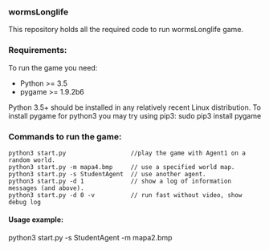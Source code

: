 ### wormsLonglife
This repository holds all the required code to run wormsLonglife game.

### Requirements:

To run the game you need:

* Python >= 3.5
* pygame >= 1.9.2b6

Python 3.5+ should be installed in any relatively recent Linux distribution.
To install pygame for python3 you may try using pip3:
    sudo pip3 install pygame


### Commands to run the game:
```
python3 start.py                  //play the game with Agent1 on a random world.
python3 start.py -m mapa4.bmp     // use a specified world map.
python3 start.py -s StudentAgent  // use another agent.
python3 start.py -d 1             // show a log of information messages (and above).
python3 start.py -d 0 -v          // run fast without video, show debug log
```

#### Usage example:
python3 start.py -s StudentAgent -m mapa2.bmp

